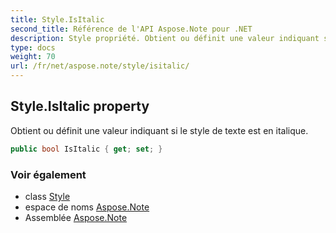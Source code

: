 ```yaml
---
title: Style.IsItalic
second_title: Référence de l'API Aspose.Note pour .NET
description: Style propriété. Obtient ou définit une valeur indiquant si le style de texte est en italique.
type: docs
weight: 70
url: /fr/net/aspose.note/style/isitalic/
---
```

## Style.IsItalic property

Obtient ou définit une valeur indiquant si le style de texte est en italique.

```csharp
public bool IsItalic { get; set; }
```

### Voir également

* class [Style](../)
* espace de noms [Aspose.Note](../../style/)
* Assemblée [Aspose.Note](../../../)


